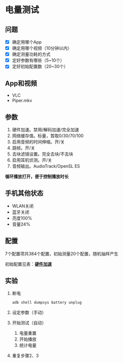 # 电量测试

## 问题

- [x] 确定用哪个App
- [x] 确定用哪个视频（10分钟以内）
- [x] 确定测量功耗的方式
- [x] 定好参数有哪些（5~10个）
- [x] 定好初始配置数（20~30个）

## App和视频

* VLC
* Piper.mkv

## 参数

1. 硬件加速。禁用/解码加速/完全加速
2. 网络缓存值。标量，暂取0/30/70/100
3. 启用音频的时间伸缩。开/关
4. 跳帧。开/关
5. 去块滤镜设置。完全去块/不去块
6. 启用耳机侦测。开/关
7. 音频输出。AudioTrack/OpenSL ES

**循环播放打开，便于控制播放时长**

## 手机其他状态

* WLAN关闭
* 蓝牙关闭
* 亮度100%
* 音量24%

## 配置

7个配置项共384个配置，初始测量20个配置，随机抽样产生

初始配置见表：[**硬件加速**](https://docs.qq.com/sheet/DTUlheW1KcG5zblFU)

## 实验

1. 断电

   ```powershell
   adb shell dumpsys battery unplug
   ```

2. 设定参数（手动）

3. 开始测试（自动）

   1. 电量重置
   2. 开始播放
   3. 统计电量

4. 重复步骤2、3


